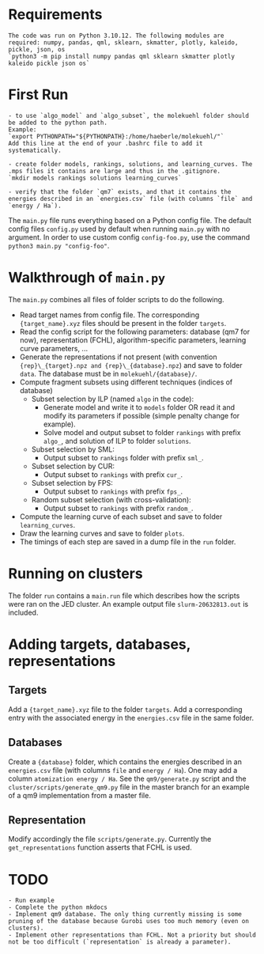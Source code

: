 # Requirements

    The code was run on Python 3.10.12. The following modules are required: numpy, pandas, qml, sklearn, skmatter, plotly, kaleido, pickle, json, os
    `python3 -m pip install numpy pandas qml sklearn skmatter plotly kaleido pickle json os`

# First Run

	- to use `algo_model` and `algo_subset`, the molekuehl folder should be added to the python path.
	Example:
	`export PYTHONPATH="${PYTHONPATH}:/home/haeberle/molekuehl/"`
	Add this line at the end of your .bashrc file to add it systematically.

	- create folder models, rankings, solutions, and learning_curves. The .mps files it contains are large and thus in the .gitignore.
	`mkdir models rankings solutions learning_curves`

	- verify that the folder `qm7` exists, and that it contains the energies described in an `energies.csv` file (with columns `file` and `energy / Ha`).

The `main.py` file runs everything based on a Python config file. The default config files `config.py` used by default when running `main.py` with no argument.
In order to use custom config `config-foo.py`, use the command `python3 main.py "config-foo"`.

# Walkthrough of `main.py`

The `main.py` combines all files of folder scripts to do the following.

- Read target names from config file. The corresponding `{target_name}.xyz` files should be present in the folder `targets`.
- Read the config script for the following parameters: database (qm7 for now), representation (FCHL), algorithm-specific parameters, learning curve parameters, ...
- Generate the representations if not present (with convention `{rep}\_{target}.npz and {rep}\_{database}.npz`) and save to folder `data`. The database must be in `molekuehl/{database}/`.
- Compute fragment subsets using different techniques (indices of database)
	- Subset selection by ILP (named `algo` in the code):
		- Generate model and write it to `models` folder OR read it and modify its parameters if possible (simple penalty change for example).
		- Solve model and output subset to folder `rankings` with prefix `algo_`, and solution of ILP to folder `solutions`.
	- Subset selection by SML:
		- Output subset to `rankings` folder with prefix `sml_`.
	- Subset selection by CUR:
		- Output subset to `rankings` with prefix `cur_`.
	- Subset selection by FPS:
		- Output subset to `rankings` with prefix `fps_`.
	- Random subset selection (with cross-validation):
		- Output subset to `rankings` with prefix `random_`.
- Compute the learning curve of each subset and save to folder `learning_curves`.
- Draw the learning curves and save to folder `plots`.
- The timings of each step are saved in a dump file in the `run` folder.

# Running on clusters

The folder `run` contains a `main.run` file which describes how the scripts were ran on the JED cluster.
An example output file `slurm-20632813.out` is included.

# Adding targets, databases, representations

## Targets

Add a `{target_name}.xyz` file to the folder `targets`.
Add a corresponding entry with the associated energy in the `energies.csv` file in the same folder.

## Databases

Create a `{database}` folder, which contains the energies described in an `energies.csv` file (with columns `file` and `energy / Ha`).
One may add a column `atomization energy / Ha`. 
See the `qm9/generate.py` script and the `cluster/scripts/generate_qm9.py` file in the master branch for an example of a qm9 implementation from a master file.

## Representation

Modify accordingly the file `scripts/generate.py`. Currently the `get_representations` function asserts that FCHL is used.

# TODO

    - Run example
    - Complete the python mkdocs
    - Implement qm9 database. The only thing currently missing is some pruning of the database because Gurobi uses too much memory (even on clusters). 
    - Implement other representations than FCHL. Not a priority but should not be too difficult (`representation` is already a parameter).